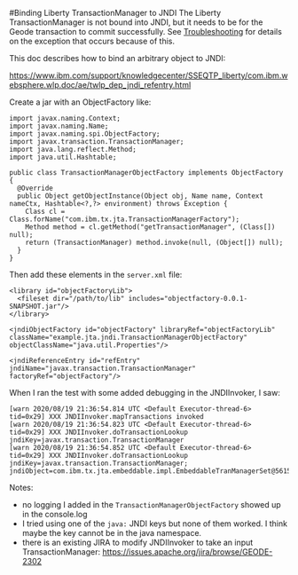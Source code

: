 #Binding Liberty TransactionManager to JNDI
The Liberty TransactionManager is not bound into JNDI, but it needs to be for the Geode transaction to commit successfully. See [Troubleshooting](README-Troubleshooting.md) for details on the exception that occurs because of this.

This doc describes how to bind an arbitrary object to JNDI:

<https://www.ibm.com/support/knowledgecenter/SSEQTP_liberty/com.ibm.websphere.wlp.doc/ae/twlp_dep_jndi_refentry.html>

Create a jar with an ObjectFactory like:

```
import javax.naming.Context;
import javax.naming.Name;
import javax.naming.spi.ObjectFactory;
import javax.transaction.TransactionManager;
import java.lang.reflect.Method;
import java.util.Hashtable;

public class TransactionManagerObjectFactory implements ObjectFactory {
  @Override
  public Object getObjectInstance(Object obj, Name name, Context nameCtx, Hashtable<?,?> environment) throws Exception {
    Class cl = Class.forName("com.ibm.tx.jta.TransactionManagerFactory");
    Method method = cl.getMethod("getTransactionManager", (Class[]) null);
    return (TransactionManager) method.invoke(null, (Object[]) null);
  }
}
```
Then add these elements in the `server.xml` file:

```
<library id="objectFactoryLib">
  <fileset dir="/path/to/lib" includes="objectfactory-0.0.1-SNAPSHOT.jar"/>
</library>

<jndiObjectFactory id="objectFactory" libraryRef="objectFactoryLib" className="example.jta.jndi.TransactionManagerObjectFactory" objectClassName="java.util.Properties"/>

<jndiReferenceEntry id="refEntry" jndiName="javax.transaction.TransactionManager" factoryRef="objectFactory"/>
```
When I ran the test with some added debugging in the JNDIInvoker, I saw:

```
[warn 2020/08/19 21:36:54.814 UTC <Default Executor-thread-6> tid=0x29] XXX JNDIInvoker.mapTransactions invoked
[warn 2020/08/19 21:36:54.823 UTC <Default Executor-thread-6> tid=0x29] XXX JNDIInvoker.doTransactionLookup jndiKey=javax.transaction.TransactionManager
[warn 2020/08/19 21:36:54.852 UTC <Default Executor-thread-6> tid=0x29] XXX JNDIInvoker.doTransactionLookup jndiKey=javax.transaction.TransactionManager; jndiObject=com.ibm.tx.jta.embeddable.impl.EmbeddableTranManagerSet@561526ec
```
Notes:

- no logging I added in the `TransactionManagerObjectFactory` showed up in the console.log
- I tried using one of the `java:` JNDI keys but none of them worked. I think maybe the key cannot be in the java namespace.
- there is an existing JIRA to modify JNDIInvoker to take an input TransactionManager: <https://issues.apache.org/jira/browse/GEODE-2302>